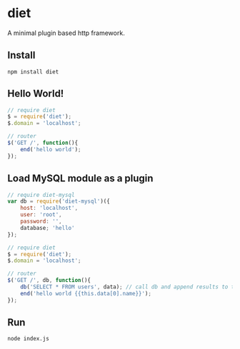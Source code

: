 diet
====

A minimal plugin based http framework.

Install
---
```
npm install diet
```

Hello World!
---
```js
// require diet
$ = require('diet');
$.domain = 'localhost';

// router
$('GET /', function(){
    end('hello world');
});

```
Load MySQL module as a plugin
---
```js
// require diet-mysql
var db = require('diet-mysql')({
    host: 'localhost',
    user: 'root',
    password: '',
    database; 'hello'
});

// require diet
$ = require('diet');
$.domain = 'localhost';

// router
$('GET /', db, function(){
    db('SELECT * FROM users', data); // call db and append results to the data object
    end('hello world {{this.data[0].name}}');
});

```
Run
---
```
node index.js
```
